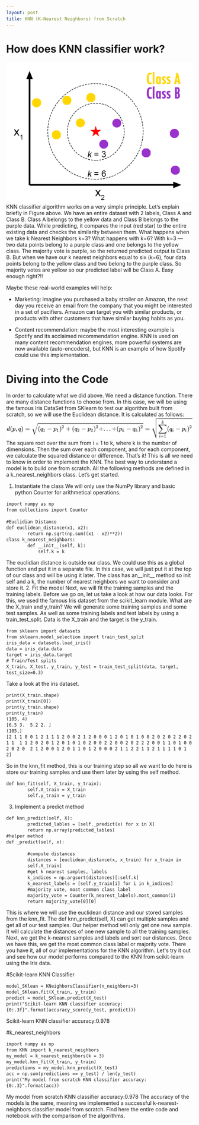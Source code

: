 ```yaml
---
layout: post
title: KNN (K-Nearest Neighbors) from Scratch
---
```

# How does KNN classifier work?
![Figure 1](/img/KNN_image.png)
KNN classifier algorithm works on a very simple principle. Let’s explain briefly in Figure above. We have an entire dataset with 2 labels, Class A and Class B. Class A belongs to the yellow data and Class B belongs to the purple data. While predicting, it compares the input (red star) to the entire existing data and checks the similarity between them. What happens when we take k Nearest Neighbors k=3? What happens with k=6? With k=3 — two data points belong to a purple class and one belongs to the yellow class. The majority vote is purple, so the returned predicted output is Class B. But when we have our k nearest neighbors equal to six (k=6), four data points belong to the yellow class and two belong to the purple class. So majority votes are yellow so our predicted label will be Class A. Easy enough right?!!

Maybe these real-world examples will help:

* Marketing: imagine you purchased a baby stroller on Amazon, the next day you receive an email from the company that you might be interested in a set of pacifiers. Amazon can target you with similar products, or products with other customers that have similar buying habits as you.

* Content recommendation: maybe the most interesting example is Spotify and its acclaimed recommendation engine. KNN is used on many content recommendation engines, more powerful systems are now available (auto-encoders), but KNN is an example of how Spotify could use this implementation.

# Diving into the Code
In order to calculate what we did above. We need a distance function. There are many distance functions to choose from. In this case, we will be using the famous Iris DataSet from SKlearn to test our algorithm built from scratch, so we will use the Euclidean distance. It is calculated as follows:
![EC](/img/Euclidean_Distance_Equation.png)
The square root over the sum from i = 1 to k, where k is the number of dimensions. Then the sum over each component, and for each component, we calculate the squared distance or difference. That’s it! This is all we need to know in order to implement the KNN.
The best way to understand a model is to build one from scratch. All the following methods are defined in a k_nearest_neighbors class. Let’s get started.
1. Instantiate the class
We will only use the NumPy library and basic python Counter for arithmetical operations.
```
import numpy as np
from collections import Counter

#Euclidian Distance
def euclidean_distance(x1, x2):
        return np.sqrt(np.sum((x1 - x2)**2))
class k_nearest_neighbors:
        def __init__(self, k):
            self.k = k
```
The euclidian distance is outside our class. We could use this as a global function and put it in a separate file. In this case, we will just put it at the top of our class and will be using it later. The class has an__init__ method so init self and a k, the number of nearest neighbors we want to consider and store it.
2. Fit the model
Next, we will fit the training samples and the training labels. Before we go on, let us take a look at how our data looks. For this, we used the famous Iris dataset from the scikit_learn module. What are the X_train and y_train? We will generate some training samples and some test samples. As well as some training labels and test labels by using a train_test_split. Data is the X_train and the target is the y_train.
```
from sklearn import datasets
from sklearn.model_selection import train_test_split
iris_data = datasets.load_iris()
data = iris_data.data
target = iris_data.target
# Train/Test splits
X_train, X_test, y_train, y_test = train_test_split(data, target, test_size=0.3)
```
Take a look at the iris dataset.
```
print(X_train.shape)
print(X_train[0])
print(y_train.shape)
print(y_train)
(105, 4) 
[6.5 3.  5.2 2. ] 
(105,) 
[2 1 1 0 0 1 2 1 1 1 2 0 0 2 1 2 0 0 0 1 2 0 1 0 1 0 0 2 0 2 0 2 2 0 2 1 1  1 1 2 0 2 0 1 2 0 1 0 1 0 2 0 0 2 2 0 0 2 0 2 2 2 0 0 1 1 0 1 0 0 2 0 2 0  2 1 2 0 0 1 2 0 1 1 0 1 2 0 0 0 2 1 1 2 2 1 1 2 1 1 1 1 0 1 2]
```
So in the knn_fit method, this is our training step so all we want to do here is store our training samples and use them later by using the self method.
```
def knn_fit(self, X_train, y_train):
        self.X_train = X_train
        self.y_train = y_train
```
3. Implement a predict method
```
def knn_predict(self, X):
        predicted_lables = [self._predict(x) for x in X]
        return np.array(predicted_lables)
#helper method
def _predict(self, x):
    
        #compute distances
        distances = [euclidean_distance(x, x_train) for x_train in
        self.X_train]
        #get k nearest samples, labels
        k_indices = np.argsort(distances)[:self.k]
        k_nearest_labels = [self.y_train[i] for i in k_indices]
        #majority vote, most common class label
        majority_vote = Counter(k_nearest_labels).most_common(1)
        return majority_vote[0][0]
```
This is where we will use the euclidean distance and our stored samples from the knn_fit. The def knn_predict(self, X) can get multiple samples and get all of our test samples. Our helper method will only get one new sample. It will calculate the distances of one new sample to all the training samples. Next, we get the k-nearest samples and labels and sort our distances. Once we have this, we get the most common class label or majority vote.
There you have it, all of our implementations for the KNN algorithm. Let's try it out and see how our model performs compared to the KNN from scikit-learn using the Iris data.

#Scikit-learn KNN Classifier
```
model_SKlean = KNeighborsClassifier(n_neighbors=3)
model_SKlean.fit(X_train, y_train)
predict = model_SKlean.predict(X_test)
print("Scikit-learn KNN classifier accuracy:{0:.3f}".format(accuracy_score(y_test, predict)))
```
Scikit-learn KNN classifier accuracy:0.978

#k_nearest_neighbors
```
import numpy as np
from KNN import k_nearest_neighbors
my_model = k_nearest_neighbors(k = 3)
my_model.knn_fit(X_train, y_train)
predictions = my_model.knn_predict(X_test)
acc = np.sum(predictions == y_test) / len(y_test)
print("My model from scratch KNN classifier accuracy:{0:.3}".format(acc))
```
My model from scratch KNN classifier accuracy:0.978
The accuracy of the models is the same, meaning we implemented a successful k-nearest-neighbors classifier model from scratch.
Find here the entire code and notebook with the comparison of the algorithms.
